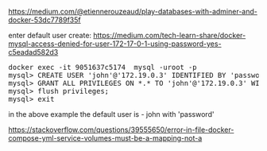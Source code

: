 https://medium.com/@etiennerouzeaud/play-databases-with-adminer-and-docker-53dc7789f35f

enter default user create:
https://medium.com/tech-learn-share/docker-mysql-access-denied-for-user-172-17-0-1-using-password-yes-c5eadad582d3

<pre>
docker exec -it 9051637c5174  mysql -uroot -p
mysql> CREATE USER 'john'@'172.19.0.3' IDENTIFIED BY 'password';
mysql> GRANT ALL PRIVILEGES ON *.* TO 'john'@'172.19.0.3' WITH GRANT OPTION;
mysql> flush privileges; 
mysql> exit
</pre>

in the above example the default user is - john with 'password'

https://stackoverflow.com/questions/39555650/error-in-file-docker-compose-yml-service-volumes-must-be-a-mapping-not-a

